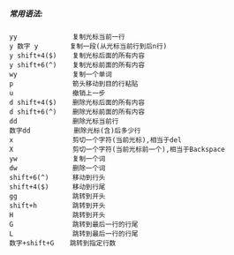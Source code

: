 ##### 常用语法:
    yy              复制光标当前一行
    y 数字 y        复制一段(从光标当前行到后n行)
    y shift+4($)    复制光标后面的所有内容
    y shift+6(^)    复制光标前面的所有内容
    wy              复制一个单词
    p               箭头移动到目的行粘贴
    u               撤销上一步
    d shift+4($)    删除光标后面的所有内容
    d shift+6(^)    删除光标前面的所有内容
    dd              删除光标当前行
    数字dd           删除光标(含)后多少行
    x               剪切一个字符(当前光标),相当于del
    X               剪切一个字符(当前光标前一个),相当于Backspace
    yw              复制一个词
    dw              删除一个词
    shift+6(^)      移动到行头 
    shift+4($)      移动到行尾
    gg              跳转到开头
    shift+h         跳转到开头
    H               跳转到开头
    G               跳转到最后一行的行尾
    L               跳转到最后一行的行尾
    数字+shift+G    跳转到指定行数